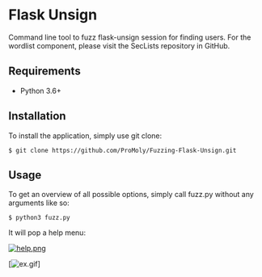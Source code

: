 # Flask Unsign

Command line tool to fuzz flask-unsign session for finding users.
For the wordlist component, please visit the SecLists repository in GitHub.

## Requirements
* Python 3.6+

## Installation
To install the application, simply use git clone:

```
$ git clone https://github.com/ProMoly/Fuzzing-Flask-Unsign.git
```

## Usage

To get an overview of all possible options, simply call fuzz.py without 
any arguments like so:

``` 
$ python3 fuzz.py
```

It will pop a help menu:

[![help.png](https://i.postimg.cc/DZPrRKyQ/help.png)](https://postimg.cc/47nHhqcn)

[![ex.gif](https://imgur.com/a/E92YFNE)]
